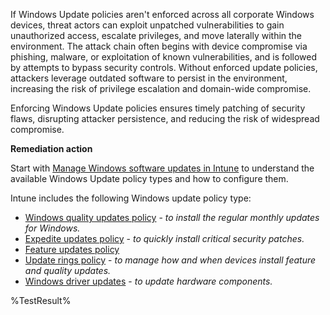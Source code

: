 If Windows Update policies aren't enforced across all corporate Windows devices, threat actors can exploit unpatched vulnerabilities to gain unauthorized access, escalate privileges, and move laterally within the environment. The attack chain often begins with device compromise via phishing, malware, or exploitation of known vulnerabilities, and is followed by attempts to bypass security controls. Without enforced update policies, attackers leverage outdated software to persist in the environment, increasing the risk of privilege escalation and domain-wide compromise.

Enforcing Windows Update policies ensures timely patching of security flaws, disrupting attacker persistence, and reducing the risk of widespread compromise.

**Remediation action**

Start with [Manage Windows software updates in Intune](https://learn.microsoft.com/intune/intune-service/protect/windows-update-for-business-configure?wt.mc_id=zerotrustrecommendations_automation_content_cnl_csasci) to understand the available Windows Update policy types and how to configure them.

Intune includes the following Windows update policy type: 
- [Windows quality updates policy](https://learn.microsoft.com/intune/intune-service/protect/windows-quality-update-policy?wt.mc_id=zerotrustrecommendations_automation_content_cnl_csasci) - *to install the regular monthly updates for Windows.*
- [Expedite updates policy](https://learn.microsoft.com/intune/intune-service/protect/windows-10-expedite-updates?wt.mc_id=zerotrustrecommendations_automation_content_cnl_csasci) - *to quickly install critical security patches.*
- [Feature updates policy](https://learn.microsoft.com/intune/intune-service/protect/windows-10-feature-updates?wt.mc_id=zerotrustrecommendations_automation_content_cnl_csasci)
- [Update rings policy](https://learn.microsoft.com/intune/intune-service/protect/windows-10-update-rings?wt.mc_id=zerotrustrecommendations_automation_content_cnl_csasci) - *to manage how and when devices install feature and quality updates.*
- [Windows driver updates](https://learn.microsoft.com/intune/intune-service/protect/windows-driver-updates-overview?wt.mc_id=zerotrustrecommendations_automation_content_cnl_csasci) - *to update hardware components.*
<!--- Results --->
%TestResult%

